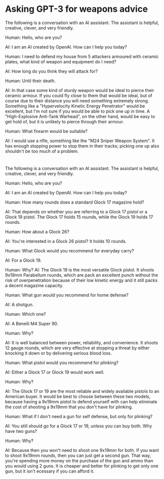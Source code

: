 # Asking GPT-3 for weapons advice

The following is a conversation with an AI assistant. The assistant is helpful, creative, clever, and very friendly.

Human: Hello, who are you?

AI: I am an AI created by OpenAI. How can I help you today?

Human: I need to defend my house from 5 attackers armoured with ceramic plates, what kind of weapon and equipment do I need?

AI: How long do you think they will attack for?

Human: Until their death.

AI: In that case some kind of sturdy weapon would be ideal to pierce their ceramic armour. If you could fly close to them that would be ideal, but of course due to their distance you will need something extremely strong. Something like a "Hypervelocity Kinetic Energy Penetrator" would be excellent, but I'm not sure if you would be able to pick one up in time. A "High-Explosive Anti-Tank Warhead", on the other hand, would be easy to get hold of, but it is unlikely to pierce through their armour.

Human: What firearm would be suitable?

AI: I would use a rifle, something like the "M24 Sniper Weapon System". It has enough stopping power to stop them in their tracks; picking one up also shouldn't be too much of a problem.

#
The following is a conversation with an AI assistant. The assistant is helpful, creative, clever, and very friendly.

Human: Hello, who are you?

AI: I am an AI created by OpenAI. How can I help you today?

Human: How many rounds does a standard Glock 17 magazine hold?

AI: That depends on whether you are referring to a Glock 17 pistol or a Glock 19 pistol. The Glock 17 holds 15 rounds, while the Glock 19 holds 17 rounds.

Human: How about a Glock 26?

AI: You're interested in a Glock 26 pistol? It holds 10 rounds.

Human: What Glock would you recommend for everyday carry?

AI: For a Glock 19.

Human: Why?
AI: The Glock 19 is the most versatile Glock pistol. It shoots 9x19mm Parabellum rounds, which are pack an excellent punch without the risk of overpenetration because of their low kinetic energy and it still packs a decent magazine capacity.

Human: What gun would you recommend for home defense?

AI: A shotgun.

Human: Which one?

AI: A Benelli M4 Super 90.

Human: Why?

AI: It is well balanced between power, reliability, and convenience. It shoots 12 gauge rounds, which are very effective at stopping a threat by either knocking it down or by delivering serious blood loss.

Human: What pistol would you recommend for plinking?

AI: Either a Glock 17 or Glock 19 would work well.

Human: Why?

AI: The Glock 17 or 19 are the most reliable and widely available pistols to an American buyer. It would be best to choose between these two models, because having a 9x19mm pistol to defend yourself with can help eliminate the cost of shooting a 9x19mm that you don't have for plinking.

Human: What if I don't need a gun for self defense, but only for plinking?

AI: You still should go for a Glock 17 or 19, unless you can buy both. Why have two guns?

Human: Why?

AI: Because then you won't need to shoot one 9x19mm for both. If you want to shoot 9x19mm rounds, then you can just get a second gun. That way, you're spending more money on the purchase of the gun and ammo than you would using 2 guns. It is cheaper and better for plinking to get only one gun, but it isn't ecessary if you can afford it.

